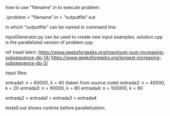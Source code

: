how to use "filename".in to execute problem:

./problem < "filename".in > "outputfile".out

in which "outputfile" can be named in command line.

inputGenerator.py can be used to create new input examples.
solution.cpp is the parallelized version of problem.cpp

ref (read later): https://www.geeksforgeeks.org/maximum-sum-increasing-subsequence-dp-14/
https://www.geeksforgeeks.org/longest-increasing-subsequence-dp-3/

input files:

entrada1: n = 60000, k = 40 (taken from source code)
entrada2: n = 40000, k = 20
entrada3: n = 90000, k = 80
entrada4: n = 100000, k = 90

entrada2 > entrada1 > entrada3 > entrada4

teste0.out shows runtime before parallelization.
